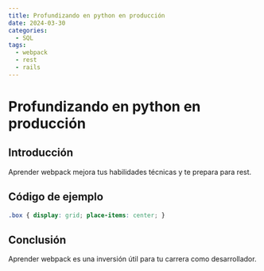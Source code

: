 ```yaml
---
title: Profundizando en python en producción
date: 2024-03-30
categories:
  - SQL
tags:
  - webpack
  - rest
  - rails
---
```


# Profundizando en python en producción

## Introducción

Aprender webpack mejora tus habilidades técnicas y te prepara para rest.

## Código de ejemplo

```css
.box { display: grid; place-items: center; }
```

## Conclusión

Aprender webpack es una inversión útil para tu carrera como desarrollador.